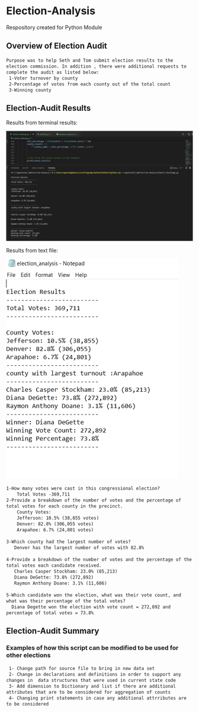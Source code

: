 # Election-Analysis
Respository created for Python Module

## Overview of Election Audit
    Purpose was to help Seth and Tom submit election results to the election commission. In addition , there were additional requests to complete the audit as listed below:
     1-Voter turnover by county
     2-Percentage of votes from each county out of the total count
     3-Winning county

## Election-Audit Results

Results from terminal results:
     
   ![Results_Deliverable_1](Resources/Results_Deliverable_1.png)
     

Results from text file:
   
   ![Results_Deliverable_txt_1](Resources/Results_Deliverable_txt_1.png)
   
   
    1-How many votes were cast in this congressional election?
        Total Votes -369,711
    2-Provide a breakdown of the number of votes and the percentage of total votes for each county in the precinct.
        County Votes:
        Jefferson: 10.5% (38,855 votes)
        Denver: 82.8% (306,055 votes)
        Arapahoe: 6.7% (24,801 votes) 

    3-Which county had the largest number of votes?
       Denver has the largest number of votes with 82.8%

    4-Provide a breakdown of the number of votes and the percentage of the total votes each candidate received.
       Charles Casper Stockham: 23.0% (85,213)
       Diana DeGette: 73.8% (272,892)
       Raymon Anthony Doane: 3.1% (11,606)  
       
    5-Which candidate won the election, what was their vote count, and what was their percentage of the total votes? 
      Diana Degette won the election with vote count = 272,892 and percentage of total votes = 73.8%
      
## Election-Audit Summary

 ### Examples of how this script can be modified to be used for other elections

     1- Change path for source file to bring in new data set
     2- Change in declarations and definitions in order to support any changes in  data structures that were used in current state code
     3- Add dimension to Dictionary and list if there are additional attributes that are to be considered for aggregation of counts
     4- Changing print statements in case any additional attrributes are to be considered
 
